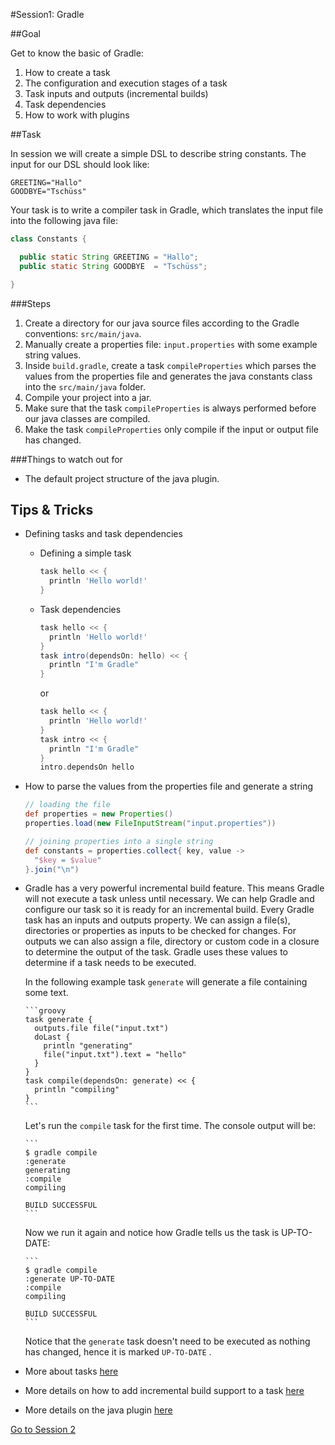 #Session1: Gradle

##Goal

Get to know the basic of Gradle:

1. How to create a task
1. The configuration and execution stages of a task
1. Task inputs and outputs (incremental builds)
1. Task dependencies 
1. How to work with plugins

##Task

In session we will create a simple DSL to describe string constants. The input for our DSL should look like:

```
GREETING="Hallo"
GOODBYE="Tschüss"
```

Your task is to write a compiler task in Gradle, which translates the input file into the following java file:

```java
class Constants {

  public static String GREETING = "Hallo";
  public static String GOODBYE  = "Tschüss";

}
```

###Steps

1. Create a directory for our java source files according to the Gradle conventions: `src/main/java`.
1. Manually create a properties file: `input.properties` with some example string values.
1. Inside `build.gradle`, create a task `compileProperties` which parses the values from the properties file and generates the java constants class into the `src/main/java` folder.
1. Compile your project into a jar.
1. Make sure that the task `compileProperties` is always performed before our java classes are compiled.
1. Make the task `compileProperties` only compile if the input or output file has changed.

###Things to watch out for

- The default project structure of the java plugin.

## Tips & Tricks
- Defining tasks and task dependencies
    * Defining a simple task

        ```groovy
        task hello << {
          println 'Hello world!'
        }
        ```

    * Task dependencies
        
        ```groovy
        task hello << {
          println 'Hello world!'
        }
        task intro(dependsOn: hello) << {
          println "I'm Gradle"
        }
        ```
        
        or 
        
        ```groovy
        task hello << {
          println 'Hello world!'
        }
        task intro << {
          println "I'm Gradle"
        }
        intro.dependsOn hello
        ```

- How to parse the values from the properties file and generate a string

    ```groovy
    // loading the file
    def properties = new Properties()
    properties.load(new FileInputStream("input.properties"))
    
    // joining properties into a single string
    def constants = properties.collect{ key, value -> 
      "$key = $value"
    }.join("\n") 
    ```
    
- Gradle has a very powerful incremental build feature. This means Gradle will not execute a task unless until necessary. We can help Gradle and configure our task so it is ready for an incremental build. Every Gradle task has an inputs and outputs property. We can assign a file(s), directories or properties as inputs to be checked for changes. For outputs we can also assign a file, directory or custom code in a closure to determine the output of the task. Gradle uses these values to determine if a task needs to be executed.

    In the following example task `generate` will generate a file containing some text. 
      
      ```groovy
      task generate {
        outputs.file file("input.txt")
        doLast {
          println "generating"
          file("input.txt").text = "hello"
        }
      }
      task compile(dependsOn: generate) << {
        println "compiling"
      }
      ```
      
    Let's run the `compile` task for the first time. The console output will be:
  
      ```
      $ gradle compile
      :generate
      generating
      :compile
      compiling
      
      BUILD SUCCESSFUL
      ```
    Now we run it again and notice how Gradle tells us the task is UP-TO-DATE:
      
      ```
      $ gradle compile
      :generate UP-TO-DATE
      :compile
      compiling
  
      BUILD SUCCESSFUL
      ```    

    Notice that the `generate` task doesn't need to be executed as nothing has changed, hence it is marked `UP-TO-DATE` .

- More about tasks [here](http://www.gradle.org/docs/current/userguide/more_about_tasks.html)
- More details on how to add incremental build support to a task [here](http://www.gradle.org/docs/current/userguide/more_about_tasks.html#sec:up_to_date_checks)
- More details on the java plugin [here](http://www.gradle.org/docs/current/userguide/java_plugin.html)

[Go to Session 2](https://github.com/esrlabs/android-tutorial/tree/master/session2)

